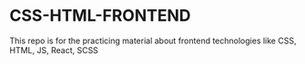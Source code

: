 # CSS-HTML-FRONTEND
This repo is for the practicing material about frontend technologies like CSS, HTML, JS, React, SCSS
